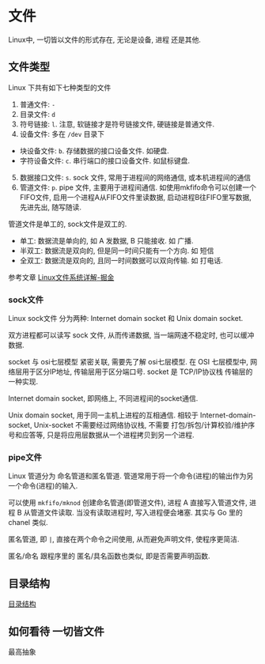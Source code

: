 # 文件
Linux中, 一切皆以文件的形式存在, 无论是设备, 进程 还是其他.

## 文件类型
Linux 下共有如下七种类型的文件
1. 普通文件: `-`
2. 目录文件: `d`
3. 符号链接: `l`. 注意, 软链接才是符号链接文件, 硬链接是普通文件.
4. 设备文件: 多在 `/dev` 目录下
  - 块设备文件: `b`. 存储数据的接口设备文件. 如硬盘.
  - 字符设备文件: `c`. 串行端口的接口设备文件. 如鼠标键盘.
5. 数据接口文件: `s`. sock 文件, 常用于进程间的网络通信, 或本机进程间的通信
6. 管道文件: `p`. pipe 文件, 主要用于进程间通信. 如使用mkfifo命令可以创建一个FIFO文件, 启用一个进程A从FIFO文件里读数据, 启动进程B往FIFO里写数据, 先进先出, 随写随读.

管道文件是单工的, sock文件是双工的.
- 单工: 数据流是单向的, 如 A 发数据, B 只能接收. 如 广播.
- 半双工: 数据流是双向的, 但是同一时间只能有一个方向. 如 短信
- 全双工: 数据流是双向的, 且同一时间数据可以双向传输. 如 打电话.

参考文章 [Linux文件系统详解-掘金](https://juejin.im/post/5b8ba9e26fb9a019c372e100)

### sock文件
Linux sock文件 分为两种: Internet domain socket 和 Unix domain socket.

双方进程都可以读写 sock 文件, 从而传递数据, 当一端网速不稳定时, 也可以缓冲数据.

socket 与 osi七层模型 紧密关联, 需要先了解 osi七层模型.
在 OSI 七层模型中, 网络层用于区分IP地址, 传输层用于区分端口号. socket 是 TCP/IP协议栈 传输层的一种实现.

Internet domain socket, 即网络上, 不同进程间的socket通信.

Unix domain socket, 用于同一主机上进程的互相通信. 相较于 Internet-domain-socket, Unix-socket 不需要经过网络协议栈, 不需要 打包/拆包/计算校验/维护序号和应答等, 只是将应用层数据从一个进程拷贝到另一个进程.

### pipe文件
Linux 管道分为 命名管道和匿名管道. 管道常用于将一个命令(进程)的输出作为另一个命令(进程)的输入.

可以使用 `mkfifo/mknod` 创建命名管道(即管道文件), 进程 A 直接写入管道文件, 进程 B 从管道文件读取. 当没有读取进程时, 写入进程便会堵塞.
其实与 Go 里的 chanel 类似.

匿名管道, 即 `|`, 直接在两个命令之间使用, 从而避免声明文件, 使程序更简洁.

匿名/命名 跟程序里的 匿名/具名函数也类似, 即是否需要声明函数.

## 目录结构
[目录结构](/doc/dirstructure.md)

## 如何看待 一切皆文件
最高抽象
